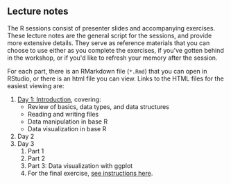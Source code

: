 ## Lecture notes

The R sessions consist of presenter slides and accompanying exercises. These lecture notes are the general script for the sessions, and provide more extensive details. They serve as reference materials that you can choose to use either as you complete the exercises, if you've gotten behind in the workshop, or if you'd like to refresh your memory after the session.

For each part, there is an RMarkdown file (`*.Rmd`) that you can open in RStudio, or there is an html file you can view. Links to the HTML files for the easiest viewing are:

1. [Day 1: Introduction](https://msia.github.io/bootcamp-2018/lecturenotes/day1_R-intro_lecturenotes_kr.html), covering:
    - Review of basics, data types, and data structures
    - Reading and writing files
    - Data manipulation in base R
    - Data visualization in base R
2. Day 2
3. Day 3
    1. Part 1
    2. Part 2
    3. Part 3: Data visualization with ggplot
    4. For the final exercise, [see instructions here](https://github.com/MSIA/bootcamp-2018/blob/master/exercises/day3_final-exercise-instructions.md).